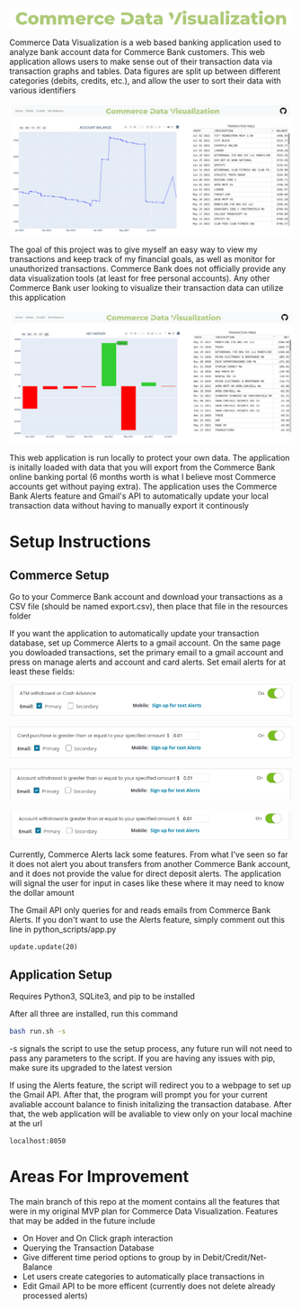 ![Commerce](python_scripts/assets/logo.png)

Commerce Data Visualization is a web based banking application used to analyze bank account data for Commerce Bank customers. This web application allows users to make sense out of their transaction data via transaction graphs and tables. Data figures are split up between different categories (debits, credits, etc.), and allow the user to sort their data with various identifiers

![Home Page](resources/readme/readme_1.png)

The goal of this project was to give myself an easy way to view my transactions and keep track of my financial goals, as well as monitor for unauthorized transactions. Commerce Bank does not officially provide any data visualization tools (at least for free personal accounts). Any other Commerce Bank user looking to visualize their transaction data can utilize this application

![Net Balance Page](resources/readme/readme_2.png)

This web application is run locally to protect your own data. The application is initally loaded with data that you will export from the Commerce Bank online banking portal (6 months worth is what I believe most Commerce accounts get without paying extra). The application uses the Commerce Bank Alerts feature and Gmail's API to automatically update your local transaction data without having to manually export it continously



# Setup Instructions

## Commerce Setup

Go to your Commerce Bank account and download your transactions as a CSV file (should be named export.csv), then place that file in the resources folder

If you want the application to automatically update your transaction database, set up Commerce Alerts to a gmail account. On the same page you dowloaded transactions, set the primary email to a gmail account and press on manage alerts and account and card alerts. Set email alerts for at least these fields:

![Net Balance Page](resources/readme/readme_6.png)

![Net Balance Page](resources/readme/readme_3.png)

![Net Balance Page](resources/readme/readme_4.png)

![Net Balance Page](resources/readme/readme_5.png)

Currently, Commerce Alerts lack some features. From what I've seen so far it does not alert you about transfers from another Commerce Bank account, and it does not provide the value for direct deposit alerts. The application will signal the user for input in cases like these where it may need to know the dollar amount

The Gmail API only queries for and reads emails from Commerce Bank Alerts. If you don't want to use the Alerts feature, simply comment out this line in python_scripts/app.py

```python3
update.update(20)
```

## Application Setup

Requires Python3, SQLite3, and pip to be installed

After all three are installed, run this command

```bash
bash run.sh -s
```

-s signals the script to use the setup process, any future run will not need to pass any parameters to the script. If you are having any issues with pip, make sure its upgraded to the latest version

If using the Alerts feature, the script will redirect you to a webpage to set up the Gmail API. After that, the program will prompt you for your current avaliable account balance to finish initalizing the transaction database. After that, the web application will be avaliable to view only on your local machine at the url

```
localhost:8050
```


# Areas For Improvement

The main branch of this repo at the moment contains all the features that were in my original MVP plan for Commerce Data Visualization. Features that may be added in the future include

- On Hover and On Click graph interaction
- Querying the Transaction Database
- Give different time period options to group by in Debit/Credit/Net-Balance
- Let users create categories to automatically place transactions in
- Edit Gmail API to be more efficent (currently does not delete already processed alerts)
